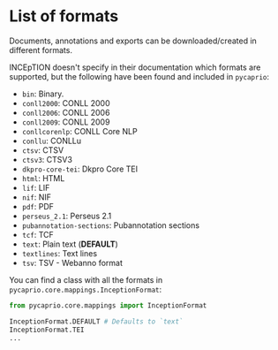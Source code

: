 # List of formats

Documents, annotations and exports can be downloaded/created in different formats.

INCEpTION doesn't specify in their documentation which formats are supported, but the following have been found and included in `pycaprio`:

* `bin`: Binary.
* `conll2000`: CONLL 2000
* `conll2006`: CONLL 2006
* `conll2009`: CONLL 2009
* `conllcorenlp`: CONLL Core NLP
* `conllu`: CONLLu
* `ctsv`: CTSV
* `ctsv3`: CTSV3
* `dkpro-core-tei`: Dkpro Core TEI
* `html`: HTML
* `lif`: LIF
* `nif`: NIF
* `pdf`: PDF
* `perseus_2.1`: Perseus 2.1
* `pubannotation-sections`: Pubannotation sections
* `tcf`: TCF
* `text`: Plain text (**DEFAULT**)
* `textlines`: Text lines
* `tsv`: TSV - Webanno format


You can find a class with all the formats in `pycaprio.core.mappings.InceptionFormat`:

```python
from pycaprio.core.mappings import InceptionFormat

InceptionFormat.DEFAULT # Defaults to `text`
InceptionFormat.TEI
...
```
